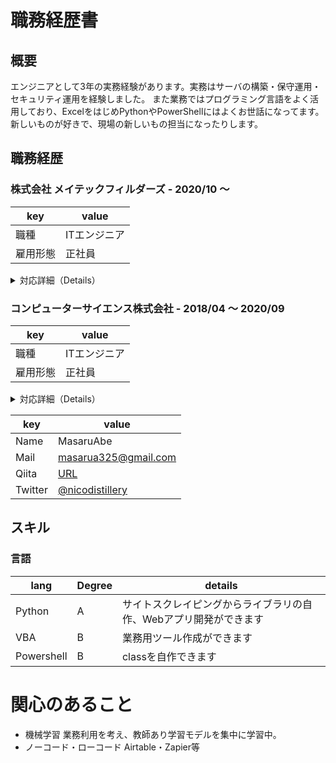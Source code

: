 # 職務経歴書

## 概要
エンジニアとして3年の実務経験があります。実務はサーバの構築・保守運用・セキュリティ運用を経験しました。
また業務ではプログラミング言語をよく活用しており、ExcelをはじめPythonやPowerShellにはよくお世話になってます。
新しいものが好きで、現場の新しいもの担当になったりします。


## 職務経歴

### 株式会社 メイテックフィルダーズ - 2020/10 〜 
|key|value|
|---|-----|
|職種|ITエンジニア|
|雇用形態|正社員|

<details>
  <summary>対応詳細（Details）</summary>

### 某教育企業向けサーバ保守運用
- サーバ保守
- アラート対応
##### 使用ソフト・OS・キーワード
- Azure,WindowsServer,RHEL,CentOS,Debien,vSphereClient,Systemwalker,Hinemos,Tanium,JP1,Power automate,Mackerel,Oracle,MongoDB,Postgres,lightsql

</details>

### コンピューターサイエンス株式会社 - 2018/04 〜 2020/09
|key|value|
|---|-----|
|職種|ITエンジニア|
|雇用形態|正社員|

<details>
  <summary>対応詳細（Details）</summary>

### 某家電企業向けセキュリティ・サーバ保守
- セキュリティ運用(VirusBuster,Falcon,FireEye)
- サーバ保守(WindowsServer,RHEL,CentOS,Debian)
- AD業務
- ユーザーサポート
- 海外対応
##### 使用ソフト・OS・キーワード
- VirusBuster,MacAfee,Falcon,FireEye,Systamwalker,ITAM,WorkspaceOne,WindowsServer,RHEL

### 某電機業界向けサーバ構築作業
- サーバ構築
##### 使用ソフト・OS・キーワード
- Soralis,RHEL,Primecluster,Oracle

</details>




|key|value|
|---|-----|
|Name|MasaruAbe|
|Mail|masarua325@gmail.com|
|Qiita|[URL](https://qiita.com/nico4316)|
|Twitter|[@nicodistillery](https://twitter.com/nicodistillery)|


## スキル
### 言語
|lang|Degree|details|
|-----|-----|-----|
|Python|A|サイトスクレイピングからライブラリの自作、Webアプリ開発ができます|
|VBA|B|業務用ツール作成ができます|
|Powershell|B|classを自作できます|

# 関心のあること
- 機械学習
  業務利用を考え、教師あり学習モデルを集中に学習中。
- ノーコード・ローコード
  Airtable・Zapier等

